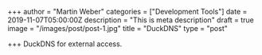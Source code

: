 +++
author = "Martin Weber"
categories = ["Development Tools"]
date = 2019-11-07T05:00:00Z
description = "This is meta description"
draft = true
image = "/images/post/post-1.jpg"
title = "DuckDNS"
type = "post"

+++
DuckDNS for external access.